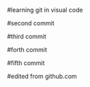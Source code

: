 #learning git in visual code

#second commit

#third commit

#forth commit

#fifth commit

#edited from github.com
